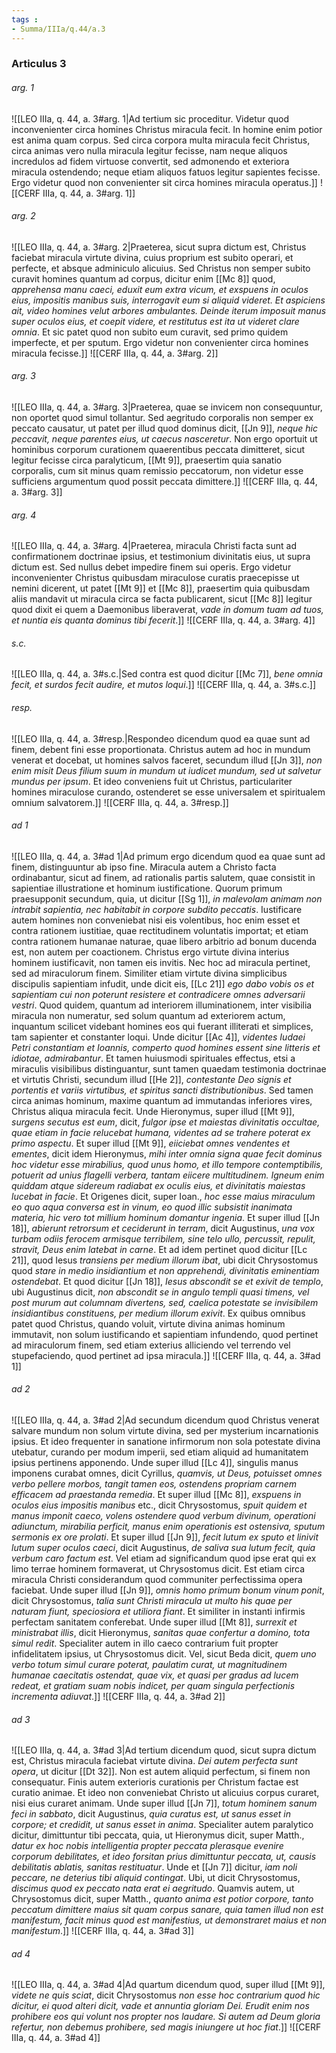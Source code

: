 ```yaml
---
tags : 
- Summa/IIIa/q.44/a.3
---
```


### Articulus 3

###### arg. 1
![[LEO IIIa, q. 44, a. 3#arg. 1|Ad tertium sic proceditur. Videtur quod inconvenienter circa homines Christus miracula fecit. In homine enim potior est anima quam corpus. Sed circa corpora multa miracula fecit Christus, circa animas vero nulla miracula legitur fecisse, nam neque aliquos incredulos ad fidem virtuose convertit, sed admonendo et exteriora miracula ostendendo; neque etiam aliquos fatuos legitur sapientes fecisse. Ergo videtur quod non convenienter sit circa homines miracula operatus.]]
![[CERF IIIa, q. 44, a. 3#arg. 1]]

###### arg. 2
![[LEO IIIa, q. 44, a. 3#arg. 2|Praeterea, sicut supra dictum est, Christus faciebat miracula virtute divina, cuius proprium est subito operari, et perfecte, et absque adminiculo alicuius. Sed Christus non semper subito curavit homines quantum ad corpus, dicitur enim [[Mc 8]] quod, *apprehensa manu caeci, eduxit eum extra vicum, et exspuens in oculos eius, impositis manibus suis, interrogavit eum si aliquid videret. Et aspiciens ait, video homines velut arbores ambulantes. Deinde iterum imposuit manus super oculos eius, et coepit videre, et restitutus est ita ut videret clare omnia*. Et sic patet quod non subito eum curavit, sed primo quidem imperfecte, et per sputum. Ergo videtur non convenienter circa homines miracula fecisse.]]
![[CERF IIIa, q. 44, a. 3#arg. 2]]

###### arg. 3
![[LEO IIIa, q. 44, a. 3#arg. 3|Praeterea, quae se invicem non consequuntur, non oportet quod simul tollantur. Sed aegritudo corporalis non semper ex peccato causatur, ut patet per illud quod dominus dicit, [[Jn 9]], *neque hic peccavit, neque parentes eius, ut caecus nasceretur*. Non ergo oportuit ut hominibus corporum curationem quaerentibus peccata dimitteret, sicut legitur fecisse circa paralyticum, [[Mt 9]], praesertim quia sanatio corporalis, cum sit minus quam remissio peccatorum, non videtur esse sufficiens argumentum quod possit peccata dimittere.]]
![[CERF IIIa, q. 44, a. 3#arg. 3]]

###### arg. 4
![[LEO IIIa, q. 44, a. 3#arg. 4|Praeterea, miracula Christi facta sunt ad confirmationem doctrinae ipsius, et testimonium divinitatis eius, ut supra dictum est. Sed nullus debet impedire finem sui operis. Ergo videtur inconvenienter Christus quibusdam miraculose curatis praecepisse ut nemini dicerent, ut patet [[Mt 9]] et [[Mc 8]], praesertim quia quibusdam aliis mandavit ut miracula circa se facta publicarent, sicut [[Mc 8]] legitur quod dixit ei quem a Daemonibus liberaverat, *vade in domum tuam ad tuos, et nuntia eis quanta dominus tibi fecerit*.]]
![[CERF IIIa, q. 44, a. 3#arg. 4]]

###### s.c.
![[LEO IIIa, q. 44, a. 3#s.c.|Sed contra est quod dicitur [[Mc 7]], *bene omnia fecit, et surdos fecit audire, et mutos loqui*.]]
![[CERF IIIa, q. 44, a. 3#s.c.]]

###### resp.
![[LEO IIIa, q. 44, a. 3#resp.|Respondeo dicendum quod ea quae sunt ad finem, debent fini esse proportionata. Christus autem ad hoc in mundum venerat et docebat, ut homines salvos faceret, secundum illud [[Jn 3]], *non enim misit Deus filium suum in mundum ut iudicet mundum, sed ut salvetur mundus per ipsum*. Et ideo conveniens fuit ut Christus, particulariter homines miraculose curando, ostenderet se esse universalem et spiritualem omnium salvatorem.]]
![[CERF IIIa, q. 44, a. 3#resp.]]

###### ad 1
![[LEO IIIa, q. 44, a. 3#ad 1|Ad primum ergo dicendum quod ea quae sunt ad finem, distinguuntur ab ipso fine. Miracula autem a Christo facta ordinabantur, sicut ad finem, ad rationalis partis salutem, quae consistit in sapientiae illustratione et hominum iustificatione. Quorum primum praesupponit secundum, quia, ut dicitur [[Sg 1]], *in malevolam animam non intrabit sapientia, nec habitabit in corpore subdito peccatis*. Iustificare autem homines non conveniebat nisi eis volentibus, hoc enim esset et contra rationem iustitiae, quae rectitudinem voluntatis importat; et etiam contra rationem humanae naturae, quae libero arbitrio ad bonum ducenda est, non autem per coactionem. Christus ergo virtute divina interius hominem iustificavit, non tamen eis invitis. Nec hoc ad miracula pertinet, sed ad miraculorum finem. Similiter etiam virtute divina simplicibus discipulis sapientiam infudit, unde dicit eis, [[Lc 21]] *ego dabo vobis os et sapientiam cui non poterunt resistere et contradicere omnes adversarii vestri*. Quod quidem, quantum ad interiorem illuminationem, inter visibilia miracula non numeratur, sed solum quantum ad exteriorem actum, inquantum scilicet videbant homines eos qui fuerant illiterati et simplices, tam sapienter et constanter loqui. Unde dicitur [[Ac 4]], *videntes Iudaei Petri constantiam et Ioannis, comperto quod homines essent sine litteris et idiotae, admirabantur*. Et tamen huiusmodi spirituales effectus, etsi a miraculis visibilibus distinguantur, sunt tamen quaedam testimonia doctrinae et virtutis Christi, secundum illud [[He 2]], *contestante Deo signis et portentis et variis virtutibus, et spiritus sancti distributionibus*. Sed tamen circa animas hominum, maxime quantum ad immutandas inferiores vires, Christus aliqua miracula fecit. Unde Hieronymus, super illud [[Mt 9]], *surgens secutus est eum*, dicit, *fulgor ipse et maiestas divinitatis occultae, quae etiam in facie relucebat humana, videntes ad se trahere poterat ex primo aspectu*. Et super illud [[Mt 9]], *eiiciebat omnes vendentes et ementes*, dicit idem Hieronymus, *mihi inter omnia signa quae fecit dominus hoc videtur esse mirabilius, quod unus homo, et illo tempore contemptibilis, potuerit ad unius flagelli verbera, tantam eiicere multitudinem. Igneum enim quiddam atque sidereum radiabat ex oculis eius, et divinitatis maiestas lucebat in facie*. Et Origenes dicit, super Ioan., *hoc esse maius miraculum eo quo aqua conversa est in vinum, eo quod illic subsistit inanimata materia, hic vero tot millium hominum domantur ingenia*. Et super illud [[Jn 18]], *abierunt retrorsum et ceciderunt in terram*, dicit Augustinus, *una vox turbam odiis ferocem armisque terribilem, sine telo ullo, percussit, repulit, stravit, Deus enim latebat in carne*. Et ad idem pertinet quod dicitur [[Lc 21]], quod Iesus *transiens per medium illorum ibat*, ubi dicit Chrysostomus quod *stare in medio insidiantium et non apprehendi, divinitatis eminentiam ostendebat*. Et quod dicitur [[Jn 18]], *Iesus abscondit se et exivit de templo*, ubi Augustinus dicit, *non abscondit se in angulo templi quasi timens, vel post murum aut columnam divertens, sed, caelica potestate se invisibilem insidiantibus constituens, per medium illorum exivit*. Ex quibus omnibus patet quod Christus, quando voluit, virtute divina animas hominum immutavit, non solum iustificando et sapientiam infundendo, quod pertinet ad miraculorum finem, sed etiam exterius alliciendo vel terrendo vel stupefaciendo, quod pertinet ad ipsa miracula.]]
![[CERF IIIa, q. 44, a. 3#ad 1]]

###### ad 2
![[LEO IIIa, q. 44, a. 3#ad 2|Ad secundum dicendum quod Christus venerat salvare mundum non solum virtute divina, sed per mysterium incarnationis ipsius. Et ideo frequenter in sanatione infirmorum non sola potestate divina utebatur, curando per modum imperii, sed etiam aliquid ad humanitatem ipsius pertinens apponendo. Unde super illud [[Lc 4]], singulis manus imponens curabat omnes, dicit Cyrillus, *quamvis, ut Deus, potuisset omnes verbo pellere morbos, tangit tamen eos, ostendens propriam carnem efficacem ad praestanda remedia*. Et super illud [[Mc 8]], *exspuens in oculos eius impositis manibus* etc., dicit Chrysostomus, *spuit quidem et manus imponit caeco, volens ostendere quod verbum divinum, operationi adiunctum, mirabilia perficit, manus enim operationis est ostensiva, sputum sermonis ex ore prolati*. Et super illud [[Jn 9]], *fecit lutum ex sputo et linivit lutum super oculos caeci*, dicit Augustinus, *de saliva sua lutum fecit, quia verbum caro factum est*. Vel etiam ad significandum quod ipse erat qui ex limo terrae hominem formaverat, ut Chrysostomus dicit. Est etiam circa miracula Christi considerandum quod communiter perfectissima opera faciebat. Unde super illud [[Jn 9]], *omnis homo primum bonum vinum ponit*, dicit Chrysostomus, *talia sunt Christi miracula ut multo his quae per naturam fiunt, speciosiora et utiliora fiant*. Et similiter in instanti infirmis perfectam sanitatem conferebat. Unde super illud [[Mt 8]], *surrexit et ministrabat illis*, dicit Hieronymus, *sanitas quae confertur a domino, tota simul redit*. Specialiter autem in illo caeco contrarium fuit propter infidelitatem ipsius, ut Chrysostomus dicit. Vel, sicut Beda dicit, *quem uno verbo totum simul curare poterat, paulatim curat, ut magnitudinem humanae caecitatis ostendat, quae vix, et quasi per gradus ad lucem redeat, et gratiam suam nobis indicet, per quam singula perfectionis incrementa adiuvat*.]]
![[CERF IIIa, q. 44, a. 3#ad 2]]

###### ad 3
![[LEO IIIa, q. 44, a. 3#ad 3|Ad tertium dicendum quod, sicut supra dictum est, Christus miracula faciebat virtute divina. *Dei autem perfecta sunt opera*, ut dicitur [[Dt 32]]. Non est autem aliquid perfectum, si finem non consequatur. Finis autem exterioris curationis per Christum factae est curatio animae. Et ideo non conveniebat Christo ut alicuius corpus curaret, nisi eius curaret animam. Unde super illud [[Jn 7]], *totum hominem sanum feci in sabbato*, dicit Augustinus, *quia curatus est, ut sanus esset in corpore; et credidit, ut sanus esset in anima*. Specialiter autem paralytico dicitur, dimittuntur tibi peccata, quia, ut Hieronymus dicit, super Matth., *datur ex hoc nobis intelligentia propter peccata plerasque evenire corporum debilitates, et ideo forsitan prius dimittuntur peccata, ut, causis debilitatis ablatis, sanitas restituatur*. Unde et [[Jn 7]] dicitur, *iam noli peccare, ne deterius tibi aliquid contingat*. Ubi, ut dicit Chrysostomus, *discimus quod ex peccato nata erat ei aegritudo*. Quamvis autem, ut Chrysostomus dicit, super Matth., *quanto anima est potior corpore, tanto peccatum dimittere maius sit quam corpus sanare, quia tamen illud non est manifestum, facit minus quod est manifestius, ut demonstraret maius et non manifestum*.]]
![[CERF IIIa, q. 44, a. 3#ad 3]]

###### ad 4
![[LEO IIIa, q. 44, a. 3#ad 4|Ad quartum dicendum quod, super illud [[Mt 9]], *videte ne quis sciat*, dicit Chrysostomus *non esse hoc contrarium quod hic dicitur, ei quod alteri dicit, vade et annuntia gloriam Dei. Erudit enim nos prohibere eos qui volunt nos propter nos laudare. Si autem ad Deum gloria refertur, non debemus prohibere, sed magis iniungere ut hoc fiat*.]]
![[CERF IIIa, q. 44, a. 3#ad 4]]

